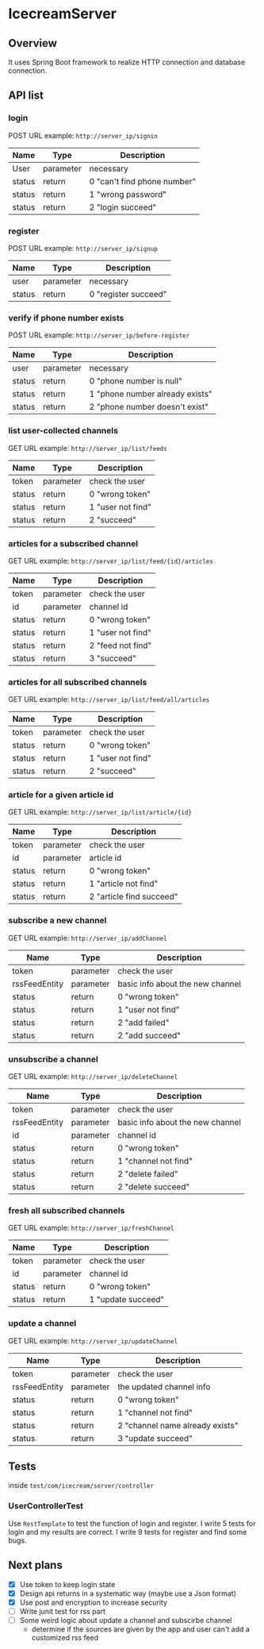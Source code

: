 # IcecreamServer
## Overview

It uses Spring Boot framework to realize HTTP connection and database connection.

## API list

### login
POST
URL example: `http://server_ip/signin`

| Name | Type | Description |
| - | - | - |
| User | parameter | necessary |
| status | return | 0 "can't find phone number" |
| status | return | 1 "wrong password" |
| status | return | 2 "login succeed" |

### register
POST
URL example: `http://server_ip/signup`

| Name | Type | Description |
| - | - | - |
| user | parameter | necessary |
| status    | return | 0 "register succeed" |

### verify if phone number exists
POST
URL example: `http://server_ip/before-register`

| Name | Type | Description |
| - | - | - |
| user | parameter | necessary |
| status    | return |0 "phone number is null" |
| status    | return |1 "phone number already exists" |
| status    | return |2 "phone number doesn't exist" |

### list user-collected channels
GET
URL example: `http://server_ip/list/feeds`

| Name | Type | Description |
| - | - | - |
| token | parameter | check the user |
| status    | return |0 "wrong token" |
| status    | return |1 "user not find" |
| status    | return |2 "succeed" |

### articles for a subscribed channel
GET
URL example: `http://server_ip/list/feed/{id}/articles`

| Name | Type | Description |
| - | - | - |
| token | parameter | check the user |
| id | parameter | channel id |
| status    | return |0 "wrong token" |
| status    | return |1 "user not find" |
| status    | return |2 "feed not find" |
| status    | return |3 "succeed" |

### articles for all subscribed channels
GET
URL example: `http://server_ip/list/feed/all/articles`

| Name | Type | Description |
| - | - | - |
| token | parameter | check the user |
| status    | return |0 "wrong token" |
| status    | return |1 "user not find" |
| status    | return |2 "succeed" |

### article for a given article id
GET
URL example: `http://server_ip/list/article/{id}`

| Name | Type | Description |
| - | - | - |
| token | parameter | check the user |
| id | parameter | article id |
| status    | return |0 "wrong token" |
| status    | return |1 "article not find" |
| status    | return |2 "article find succeed" |

### subscribe a new channel
GET
URL example: `http://server_ip/addChannel`

| Name | Type | Description |
| - | - | - |
| token | parameter | check the user |
| rssFeedEntity | parameter | basic info about the new channel |
| status    | return |0 "wrong token" |
| status    | return |1 "user not find" |
| status    | return |2 "add failed" |
| status    | return |2 "add succeed" |


### unsubscribe a channel
GET
URL example: `http://server_ip/deleteChannel`

| Name | Type | Description |
| - | - | - |
| token | parameter | check the user |
| rssFeedEntity | parameter | basic info about the new channel |
| id | parameter | channel id |
| status    | return |0 "wrong token" |
| status    | return |1 "channel not find" |
| status    | return |2 "delete failed" |
| status    | return |2 "delete succeed" |

### fresh all subscribed channels
GET
URL example: `http://server_ip/freshChannel`

| Name | Type | Description |
| - | - | - |
| token | parameter | check the user |
| id | parameter | channel id |
| status    | return |0 "wrong token" |
| status    | return |1 "update succeed" |

### update a channel
GET
URL example: `http://server_ip/updateChannel`

| Name | Type | Description |
| - | - | - |
| token | parameter | check the user |
| rssFeedEntity | parameter | the updated channel info |
| status    | return |0 "wrong token" |
| status    | return |1 "channel not find" |
| status    | return |2 "channel name already exists" |
| status    | return |3 "update succeed" |


## Tests
inside `test/com/icecream/server/controller`
### UserControllerTest
Use `RestTemplate` to test the function of login and register. 
I write 5 tests for login and my results are correct. 
I write 9 tests for register and find some bugs. 

## Next plans
* [X] Use token to keep login state
* [X] Design api returns in a systematic way (maybe use a Json format)
* [X] Use post and encryption to increase security
* [ ] Write junit test for rss part
* [ ] Some weird logic about update a channel and subscirbe channel
  * determine if the sources are given by the app and user can't add a customized rss feed

